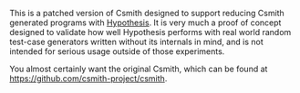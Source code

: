 This is a patched version of Csmith designed to support reducing Csmith generated programs with [Hypothesis](https://github.com/HypothesisWorks/hypothesis/).
It is very much a proof of concept designed to validate how well Hypothesis performs with real world random test-case generators written without its internals in mind, and is not intended for serious usage outside of those experiments.

You almost certainly want the original Csmith, which can be found at https://github.com/csmith-project/csmith.
